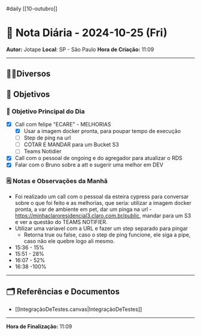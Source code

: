 #daily
[[10-outubro]]
# 📅 Nota Diária - 2024-10-25 (Fri)

**Autor:** Jotape
**Local**: SP - São Paulo
**Hora de Criação:** 11:09

---
## 🤝🏻Diversos

## 🌄 Objetivos
### 🎯 Objetivo Principal do Dia
- [x] Call com felipe "ECARE" - MELHORIAS
	- [x] Usar a imagem docker pronta, para poupar tempo de execução
	- [ ] Step de ping na url
	- [ ] COTAR E MANDAR para um Bucket S3
	- [ ] Teams Notidier 
- [x] Call com o pessoal de ongoing e do agregador para atualizar o RDS
- [x] Falar com o Bruno sobre a att e sugerir uma melhor em DEV

### 🗒️ Notas e Observações da Manhã
- Foi realizado um call com o pessoal da esteira cypress para conversar sobre o que foi feito e as melhorias, que seria: utilizar a imagem docker pronta, a var de ambiente em pet, dar um pinga na url -  https://minhaclaroresidencial3.claro.com.br/public, mandar para um S3 e ver a questão do TEAMS NOTIFIER.
- Utilizar uma variavel com a URL e fazer um step separado para pingar
	- Retorna true ou false, caso o step de ping funcione, ele siga a pipe, caso não ele quebre logo ali mesmo.
- 15:36 - 15%
- 15:51 - 28%
- 16:07 - 52%
- 16:38 -100%
---
## 🗂️ Referências e Documentos
- [[IntegraçãoDeTestes.canvas|IntegraçãoDeTestes]]

---

**Hora de Finalização:** 11:09
